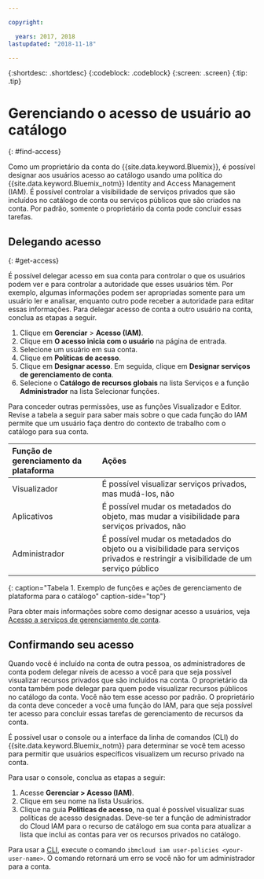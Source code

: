 ```yaml
---

copyright:

  years: 2017, 2018
lastupdated: "2018-11-18"

---
```


{:shortdesc: .shortdesc}
{:codeblock: .codeblock}
{:screen: .screen}
{:tip: .tip}

# Gerenciando o acesso de usuário ao catálogo
{: #find-access}

Como um proprietário da conta do {{site.data.keyword.Bluemix}}, é possível designar aos usuários acesso ao catálogo usando uma política do {{site.data.keyword.Bluemix_notm}} Identity and Access Management (IAM). É possível controlar a visibilidade de serviços privados que são incluídos no catálogo de conta ou serviços públicos que são criados na conta. Por padrão, somente o proprietário da conta pode concluir essas tarefas.

## Delegando acesso
{: #get-access}

É possível delegar acesso em sua conta para controlar o que os usuários podem ver e para controlar a autoridade que esses usuários têm. Por exemplo, algumas informações podem ser apropriadas somente para um usuário ler e analisar, enquanto outro pode receber a autoridade para editar essas informações. Para delegar acesso de conta a outro usuário na conta, conclua as etapas a seguir.

1. Clique em **Gerenciar** > **Acesso (IAM)**. 
2. Clique em **O acesso inicia com o usuário** na página de entrada. 
3. Selecione um usuário em sua conta. 
4. Clique em **Políticas de acesso**. 
5. Clique em **Designar acesso**. Em seguida, clique em **Designar serviços de gerenciamento de conta**.
6. Selecione o **Catálogo de recursos globais** na lista Serviços e a função **Administrador** na lista Selecionar funções.

Para conceder outras permissões, use as funções Visualizador e Editor. Revise a tabela a seguir para saber mais sobre o que cada função do IAM permite que um usuário faça dentro do contexto de trabalho com o catálogo para sua conta.

| Função de gerenciamento da plataforma | Ações |
|:-----------------|:-----------------|
| Visualizador | É possível visualizar serviços privados, mas mudá-los, não |
| Aplicativos | É possível mudar os metadados do objeto, mas mudar a visibilidade para serviços privados, não |
| Administrador | É possível mudar os metadados do objeto ou a visibilidade para serviços privados e restringir a visibilidade de um serviço público |
{: caption="Tabela 1. Exemplo de funções e ações de gerenciamento de plataforma para o catálogo" caption-side="top"}

Para obter mais informações sobre como designar acesso a usuários, veja [Acesso a serviços de gerenciamento de conta](/docs/iam/mngiam.html#acctmgmt).

## Confirmando seu acesso

Quando você é incluído na conta de outra pessoa, os administradores de conta podem delegar níveis de acesso a você para que seja possível visualizar recursos privados que são incluídos na conta. O proprietário da conta também pode delegar para quem pode visualizar recursos públicos no catálogo da conta. Você não tem esse acesso por padrão. O proprietário da conta deve conceder a você uma função do IAM, para que seja possível ter acesso para concluir essas tarefas de gerenciamento de recursos da conta.

É possível usar o console ou a interface da linha de comandos (CLI) do {{site.data.keyword.Bluemix_notm}} para determinar se você tem acesso para permitir que usuários específicos visualizem um recurso privado na conta.

Para usar o console, conclua as etapas a seguir:

  1. Acesse **Gerenciar > Acesso (IAM)**.
  2. Clique em seu nome na lista Usuários.
  3. Clique na guia **Políticas de acesso**, na qual é possível visualizar suas políticas de acesso designadas. Deve-se ter a função de administrador do Cloud IAM para o recurso de catálogo em sua conta para atualizar a lista que inclui as contas para ver os recursos privados no catálogo.


Para usar a [CLI](/docs/cli/reference/ibmcloud/bx_cli.html#ibmcloud_commands_iam), execute o comando `ibmcloud iam user-policies <your-user-name>`. O comando retornará um erro se você não for um administrador para a conta. 
